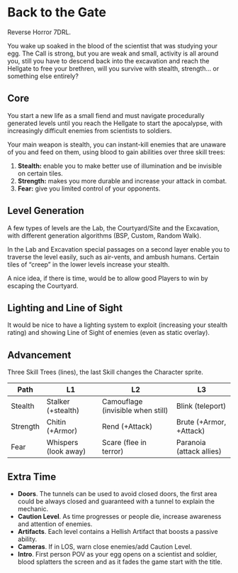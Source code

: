 # Back to the Gate

Reverse Horror 7DRL.

You wake up soaked in the blood of the scientist that was studying your egg. The Call is strong, but you are weak and small, activity is all around you, still you have to descend back into the excavation and reach the Hellgate to free your brethren, will you survive with stealth, strength… or something else entirely?

## Core

You start a new life as a small fiend and must navigate procedurally generated levels until you reach the Hellgate to start the apocalypse, with increasingly difficult enemies from scientists to soldiers.

Your main weapon is stealth, you can instant-kill enemies that are unaware of you and feed on them, using blood to gain abilities over three skill trees:

1. **Stealth:** enable you to make better use of illumination and be invisible on certain tiles.
2. **Strength:** makes you more durable and increase your attack in combat.
3. **Fear:** give you limited control of your opponents.

## Level Generation

A few types of levels are the Lab, the Courtyard/Site and the Excavation, with different generation algorithms (BSP, Custom, Random Walk).

In the Lab and Excavation special passages on a second layer enable you to traverse the level easily, such as air-vents, and ambush humans. Certain tiles of “creep” in the lower levels increase your stealth.

A nice idea, if there is time, would be to allow good Players to win by escaping the Courtyard.

## Lighting and Line of Sight

It would be nice to have a lighting system to exploit (increasing your stealth rating) and showing Line of Sight of enemies (even as static overlay).

## Advancement

Three Skill Trees (lines), the last Skill changes the Character sprite.

| Path | L1 | L2 | L3 |
| --- | --- | --- | --- |
| Stealth | Stalker (+stealth) | Camouflage (invisible when still) | Blink (teleport) |
| Strength  | Chitin (+Armor) | Rend (+Attack) | Brute (+Armor, +Attack) |
| Fear | Whispers (look away) | Scare (flee in terror) | Paranoia (attack allies) |

## Extra Time

- **Doors**. The tunnels can be used to avoid closed doors, the first area could be always closed and guaranteed with a tunnel to explain the mechanic.
- **Caution Level**. As time progresses or people die, increase awareness and attention of enemies.
- **Artifacts**. Each level contains a Hellish Artifact that boosts a passive ability.
- **Cameras**. If in LOS, warn close enemies/add Caution Level.
- **Intro**. First person POV as your egg opens on a scientist and soldier, blood splatters the screen and as it fades the game start with the title.